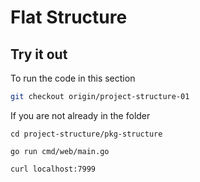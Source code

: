 # Flat Structure

## Try it out

To run the code in this section

```bash
git checkout origin/project-structure-01
```

If you are not already in the folder
```
cd project-structure/pkg-structure
```

```
go run cmd/web/main.go
```

```bash
curl localhost:7999
```
